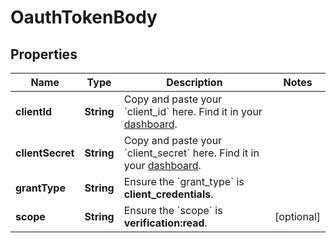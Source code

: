# OauthTokenBody

## Properties
Name | Type | Description | Notes
------------ | ------------- | ------------- | -------------
**clientId** | **String** | Copy and paste your &#x60;client_id&#x60; here. Find it in your [dashboard](https://dev.telstra.com). | 
**clientSecret** | **String** | Copy and paste your &#x60;client_secret&#x60; here. Find it in your [dashboard](https://dev.telstra.com). | 
**grantType** | **String** | Ensure the &#x60;grant_type&#x60; is **client_credentials**. | 
**scope** | **String** | Ensure the &#x60;scope&#x60; is **verification:read**. |  [optional]
